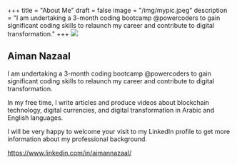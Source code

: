 +++
title = "About Me"
draft = false
image = "/img/mypic.jpeg"
description = "I am undertaking a 3-month coding bootcamp @powercoders to gain significant coding skills to relaunch my career and contribute to digital transformation."
+++
![](/img/mypic.jpeg)

## Aiman Nazaal

I am undertaking a 3-month coding bootcamp @powercoders to gain significant coding skills to relaunch my career and contribute to digital transformation.

In my free time, I write articles and produce videos about blockchain technology, digital currencies, and digital transformation in Arabic and English languages. 

I will be very happy to welcome your visit to my LinkedIn profile to get more information about my professional background. 

https://www.linkedin.com/in/aimannazaal/
